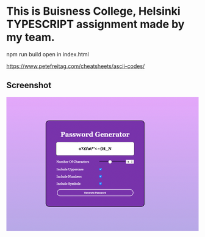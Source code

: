 # This is Buisness College, Helsinki TYPESCRIPT assignment made by my team.

npm run build
open in index.html

https://www.petefreitag.com/cheatsheets/ascii-codes/

## Screenshot

![screenshot](Screenshot.png?raw=true 'Screenshot of password generator application')
